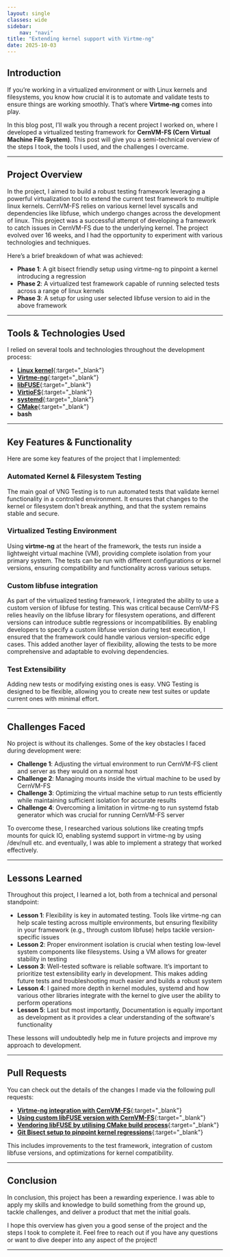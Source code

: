 ```yaml
---
layout: single
classes: wide
sidebar:
    nav: "navi"
title: "Extending kernel support with Virtme-ng"
date: 2025-10-03
---
```


## Introduction

If you’re working in a virtualized environment or with Linux kernels and filesystems, you know how crucial it is to automate and validate tests to ensure things are working smoothly. That’s where **Virtme-ng** comes into play. 

In this blog post, I’ll walk you through a recent project I worked on, where I developed a virtualized testing framework for **CernVM-FS (Cern Virtual Machine File System)**. This post will give you a semi-technical overview of the steps I took, the tools I used, and the challenges I overcame.

---

## Project Overview

In the project, I aimed to build a robust testing framework leveraging a powerful virtualization tool to extend the current test framework to multiple linux kernels. CernVM-FS relies on various kernel level syscalls and dependencies like libfuse, which undergo changes across the development of linux. This project was a successful attempt of developing a framework to catch issues in CernVM-FS due to the underlying kernel. The project evolved over 16 weeks, and I had the opportunity to experiment with various technologies and techniques.

Here’s a brief breakdown of what was achieved:

- **Phase 1**: A git bisect friendly setup using virtme-ng to pinpoint a kernel introducing a regression
- **Phase 2**: A virtualized test framework capable of running selected tests across a range of linux kernels
- **Phase 3**: A setup for using user selected libfuse version to aid in the above framework
  
---

## Tools & Technologies Used

I relied on several tools and technologies throughout the development process:

- [**Linux kernel**](https://www.kernel.org/){:target="_blank"}
- [**Virtme-ng**](https://github.com/arighi/virtme-ng){:target="_blank"}
- [**libFUSE**](https://github.com/libfuse/libfuse){:target="_blank"}
- [**VirtioFS**](https://gitlab.com/virtio-fs/virtiofsd){:target="_blank"}
- [**systemd**](https://systemd.io/){:target="_blank"}
- [**CMake**](https://cmake.org/){:target="_blank"}
- **bash**

---

## Key Features & Functionality

Here are some key features of the project that I implemented:

### Automated Kernel & Filesystem Testing

The main goal of VNG Testing is to run automated tests that validate kernel functionality in a controlled environment. It ensures that changes to the kernel or filesystem don't break anything, and that the system remains stable and secure.

### Virtualized Testing Environment

Using **virtme-ng** at the heart of the framework, the tests run inside a lightweight virtual machine (VM), providing complete isolation from your primary system. The tests can be run with different configurations or kernel versions, ensuring compatibility and functionality across various setups.

### Custom libfuse integration

As part of the virtualized testing framework, I integrated the ability to use a custom version of libfuse for testing. This was critical because CernVM-FS relies heavily on the libfuse library for filesystem operations, and different versions can introduce subtle regressions or incompatibilities. By enabling developers to specify a custom libfuse version during test execution, I ensured that the framework could handle various version-specific edge cases. This added another layer of flexibility, allowing the tests to be more comprehensive and adaptable to evolving dependencies.

### Test Extensibility

Adding new tests or modifying existing ones is easy. VNG Testing is designed to be flexible, allowing you to create new test suites or update current ones with minimal effort.

---

## Challenges Faced

No project is without its challenges. Some of the key obstacles I faced during development were:

- **Challenge 1**: Adjusting the virtual environment to run CernVM-FS client and server as they would on a normal host
- **Challenge 2**: Managing mounts inside the virtual machine to be used by CernVM-FS
- **Challenge 3**: Optimizing the virtual machine setup to run tests efficiently while maintaining sufficient isolation for accurate results
- **Challenge 4**: Overcoming a limitation in virtme-ng to run systemd fstab generator which was crucial for running CernVM-FS server

To overcome these, I researched various solutions like creating tmpfs mounts for quick IO, enabling systemd support in virtme-ng by using /dev/null etc. and eventually, I was able to implement a strategy that worked effectively.

---

## Lessons Learned

Throughout this project, I learned a lot, both from a technical and personal standpoint:

- **Lesson 1**: Flexibility is key in automated testing. Tools like virtme-ng can help scale testing across multiple environments, but ensuring flexibility in your framework (e.g., through custom libfuse) helps tackle version-specific issues
- **Lesson 2**: Proper environment isolation is crucial when testing low-level system components like filesystems. Using a VM allows for greater stability in testing
- **Lesson 3**: Well-tested software is reliable software. It’s important to prioritize test extensibility early in development. This makes adding future tests and troubleshooting much easier and builds a robust system
- **Lesson 4**: I gained more depth in kernel modules, systemd and how various other libraries integrate with the kernel to give user the ability to perform operations
- **Lesson 5**: Last but most importantly, Documentation is equally important as development as it provides a clear understanding of the software's functionality

These lessons will undoubtedly help me in future projects and improve my approach to development.

---

## Pull Requests

You can check out the details of the changes I made via the following pull requests:

- [**Virtme-ng integration with CernVM-FS**](https://github.com/cvmfs/cvmfs/pull/3986){:target="_blank"}
- [**Using custom libFUSE version with CernVM-FS**](https://github.com/cvmfs/cvmfs/pull/3998){:target="_blank"}
- [**Vendoring libFUSE by utilising CMake build process**](https://github.com/cvmfs/cvmfs/pull/3996){:target="_blank"}
- [**Git Bisect setup to pinpoint kernel regressions**](https://github.com/ShivamMadlani/CVMFS_kernel_test){:target="_blank"}

This includes improvements to the test framework, integration of custom libfuse versions, and optimizations for kernel compatibility.

---

## Conclusion

In conclusion, this project has been a rewarding experience. I was able to apply my skills and knowledge to build something from the ground up, tackle challenges, and deliver a product that met the initial goals. 

I hope this overview has given you a good sense of the project and the steps I took to complete it. Feel free to reach out if you have any questions or want to dive deeper into any aspect of the project!

---
